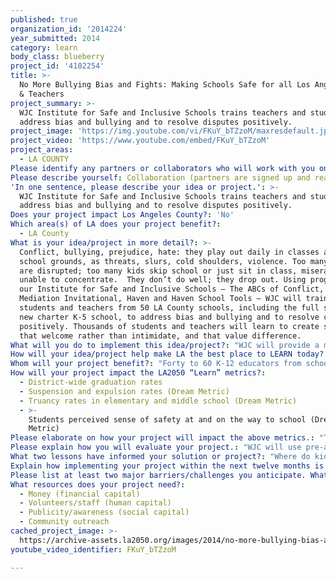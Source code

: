 ```yaml
---
published: true
organization_id: '2014224'
year_submitted: 2014
category: learn
body_class: blueberry
project_id: '4102254'
title: >-
  No More Bullying Bias and Fights: Making Schools Safe for all Los Angeles Kids
  & Teachers
project_summary: >-
  WJC Institute for Safe and Inclusive Schools trains teachers and students to
  address bias and bullying and to resolve disputes positively.
project_image: 'https://img.youtube.com/vi/FKuY_bTZzoM/maxresdefault.jpg'
project_video: 'https://www.youtube.com/embed/FKuY_bTZzoM'
project_areas:
  - LA COUNTY
Please identify any partners or collaborators who will work with you on this project.: "WJC depends on collaborators – funders, participants and program specialists – to help create and implement our programs. We seek funding from individuals, foundations and corporations that share our commitment to creating schools that are safe and welcoming and that in turn create a Los Angeles that is more civil, just and peaceful.  For example, WJC is committed to delivering The ABCs of Conflict at no cost to educators. In addition to individual, foundation and corporate support, WJC will encourage districts and individual schools to help defray costs through providing professional development funds that replace the modest stipend WJC gives teachers as part of this program since they typically attend on their own time. Village Charter Academy, with the full backing of its co-directors, has already agreed to include this program in their teacher training and to assist with raising funds; they are collaborating with us to create a healthy, safe and inclusive school environment.\r\n\r\n\tOur Encompass Service Learning Class is a collaboration with Los Angeles County High School for the Arts (LACHSA). Student actors and artists from LACHSA demonstrate the impact of homophobia, racial bias and bullying on the classroom; they work in our Peer Mediation Invitational; Creating Bias-Free Classrooms; Haven and Haven School Tools programs.\r\n\r\n\tHaven is currently being tested by a volunteer team of 50 students and educators from LACHSA, Social Justice Schools: Global Issues Academy and University High School. They test the site and report needed fixes to the program consultant who is creating the site structure. The testers also evaluate content and technology to ensure that WJC is creating a user-friendly and youth-empowering product that addresses the needs of high school students committed to creating better schools.\r\n\r\n\tWJC values collaborations with the leadership and staff of individual schools. A single educator cannot create and/or sustain a safe and inclusive school; administrators and other school staff members must also support conflict resolution as a way to create a school climate that promotes learning. We look for this collaboration as we implement each program: educators who have the support of their administration to start an anti-bully or anti-bias or peer mediation program; a principal’s validation that students and advisers from his or her school should participate in Haven; a school’s suggestion that parents check out Haven School Tools."
Please describe yourself: Collaboration (partners are signed up and ready to hit the ground running!)
'In one sentence, please describe your idea or project.': >-
  WJC Institute for Safe and Inclusive Schools trains teachers and students to
  address bias and bullying and to resolve disputes positively.
Does your project impact Los Angeles County?: 'No'
Which area(s) of LA does your project benefit?:
  - LA County
What is your idea/project in more detail?: >-
  Conflict, bullying, prejudice, hate: they play out daily in classes and on
  school grounds, as threats, slurs, cold shoulders, violence. Too many classes
  are disrupted; too many kids skip school or just sit in class, miserable,
  unable to concentrate.  They don’t do well; they drop out. Using programs from
  our Institute for Safe and Inclusive Schools – The ABCs of Conflict, Peer
  Mediation Invitational, Haven and Haven School Tools – WJC will train K-12
  students and teachers from 50 LA County schools, including the full staff of a
  new charter K-5 school, to address bias and bullying and to resolve conflict
  positively. Thousands of students and teachers will learn to create schools
  that welcome rather than intimidate, and that value difference.
What will you do to implement this idea/project?: "WJC will provide a mix of programs for students and educators to teach them about bias, bullying and conflict resolution, and to give them the support needed to create and sustain safe and inclusive school environments. The ABCs of Conflict will train 40 to 60 LA County K-12 educators (at no cost to them) to resolve conflict positively, to teach their students to do the same, and to create and run peer mediation programs in their schools. Potential participants in the five-day, 30-hour The ABCs of Conflict training will complete an online application. Since ongoing support is key to sustaining a safe and inclusive school, each educator will show personal and organizational commitment to creating new or nurturing conflict resolution or anti-bias programs at her or his school. \r\n\t \r\n\tWJC Program Director Emily Linnemeier and mediator Jason Harper will conduct Days 1-3: the basics of conflict; understanding and dealing with conflict positively; and the role of culture, identity and power in conflict. Educators will learn to use mediation and arbitration to solve conflicts; they’ll learn to set up a peer mediation program. WJC Associate Executive Director Lori Nelson and student actors from our Encompass Service Learning Class at Los Angeles County High School for the Arts will focus on bias and the educator’s role in bullying prevention and intervention on Day 4. Restorative Justice specialist Schoene Mahmood will conclude the training. \r\n\r\n\tAll participants will have access to Haven School Tools, an online source of information and lessons about conflict resolution, bias and bullying. The site also has talking points and videos that show the need, efficacy, and value of these programs. These materials help teachers gain support from administrators to work on creating a safe and welcoming climate.\r\n\r\n\tWe’ll celebrate peer mediators at our annual Peer Mediation Invitational where elementary, middle and high school students can sharpen their skills in mock mediations, receive coaching and talk with peer mediators from other schools in LA County.\r\n\r\n\tHigh school mediators and their advisors will be invited to join Haven, our social network for students who are members of organizations (peer mediation groups, anti-bullying clubs, gay-straight alliances) working to make their schools safer and more inclusive. Haven gives these teens 24/7 access to videos, interactive training modules about conflict resolution and prejudice reduction,and forums."
How will your idea/project help make LA the best place to LEARN today? In 2050?: "What will an investment in WJC make happen? This year, students and educators in 50 LA County schools will learn to create more just schools and communities. They’ll make places where kids feel safe and welcomed, schools where students want to be. There will be less anger, less fear, more understanding and acceptance. Schools will be places where kids can achieve, where they learn to their full potential.\r\n\r\n\t\tThe National Education Association estimates that every day, tens of thousands of kids choose to stay home and not go to school. They are frightened, desperately unhappy. To these students, school is a place where they are not safe, where they are not wanted. It’s not a place to learn. They don’t do well, they act out, get suspended and fall behind academically and emotionally. Then they drop out...or they stay, miserable and distracted, never achieving their full potential. Instead, let’s make school a place to learn!\r\n\r\n\t\tThe ABCs of Conflict, Peer Mediation Invitational, Haven and Haven School Tools teach kids, teens and adults to change the ways they think about differences and how they respond to conflict. Those lessons – about solving conflicts collaboratively, that you don’t have to be afraid or hateful of difference – go home. They go into the community.\r\n \r\n\t\tMuch of a child’s life is spent in the classroom. His or her performance there has ramifications far into the future – in terms of socioeconomics, health, happiness. But too often educators and students are unschooled about how to resolve disputes, even small ones that disrupt the learning environment, or how to understand and accept difference and to work against bullying and bias. \r\n\r\n\t\tThat’s where WJC programs make a lasting difference. Educators and students learn about conflict, bullying and bias…how it plays out in class and on campus, how she or he can stop it. Some teachers even start student-run mediation programs. Teens working to make their schools safe and welcoming are supported by peers as part of our social network exclusively for high school students and their advisers. Teachers, students, families – anyone with a stake in resolving conflicts peacefully and making schools safe – have online access to lessons and helpful tips.\r\n\r\n\t\tThis is the future you’re creating for Los Angeles with an investment in WJC as part of LA2050: schools where kids are safe and happy and achieve to their full potential, communities that welcome rather than intimidate."
Whom will your project benefit?: "Forty to 60 K-12 educators from schools across Los Angeles County will participate at WJC headquarters in a five-day, 30-hour session of The ABCs of Conflict. WJC will select a group of participants that reflects a variety of experiences and perspectives. Educators will represent diverse school types – public, charter, and secular and non-secular private – and a range of socioeconomics, ethnicity and race. The majority will teach underserved students. This selection enriches the training, creating the potential for both positive and difficult interactions based on difference – an element that underlies conflict and that educators and students often do not know how to address in a positive way.\r\n\r\n\tOn average, each educator will teach 150 students a year. That means that the 40-60 educators trained in The ABCs of Conflict – in solving disputes positively and working against bias and bullying – will directly and positively affect 9000 students. In turn, these students will have better interactions with countless others at school and beyond.\r\n\r\n\tAnother 30-hour session of The ABCs of Conflict will comprise on-site training for the full 15-member staff of LAUSD K-5 Village Charter Academy in Canoga Park. The Academy is opening in August 2014. The school’s co-directors have invited WJC to help create, from day one, a culture of inclusion and safety. The Academy will enroll up to 250 students, the majority being English learners from underserved populations. 30-40 4th and 5th graders will be trained as peer mediators. Again, they will positively affect family, friends and community.\r\n\t\r\n\tThe approximately100 peer mediators at our Peer Mediation Invitational attend elementary, middle and high schools throughout Los Angeles County. WJC will invite current and former participants of The ABCs of Conflict to send their student mediators to the event, and will also invite students from any LA County peer mediation program. In addition, dozens of adult mediators, educators and judges and lawyers from the WJC Board volunteer to coach, mediate and present.\r\n\r\n\tApproximately 50 high school groups (500 students and advisors) that are addressing bullying, prejudice or violence issues will join Haven social network next year. Additionally, more than 1000 teachers, parents, students, grandparents –anyone interested in understanding conflict resolution, bias and bullying and what an individual can do – will use Haven School Tools."
How will your project impact the LA2050 “Learn” metrics?:
  - District-wide graduation rates
  - Suspension and expulsion rates (Dream Metric)
  - Truancy rates in elementary and middle school (Dream Metric)
  - >-
    Students perceived sense of safety at and on the way to school (Dream
    Metric)
Please elaborate on how your project will impact the above metrics.: "The need for conflict resolution education is tremendous, especially on school campuses. A 2011 survey found that 29% of Los Angeles high school students were involved in at least one physical fight (nearly half of those fights were on school grounds) in the past year. Nearly 8% of students reported missing at least one day out of the last 30 because they felt unsafe at or on the way to school. \r\n\r\n\tSuspensions are not the answer to creating a safer and more welcoming school environment. Suspended students are more likely to repeat a grade, drop out and become involved in the juvenile justice system. Suspensions alienate students and work against learning. School districts, like LAUSD and the San Francisco Unified school system, are increasingly turning to alternative solutions. \r\n\r\n\tConflict resolution education, by which students become more knowledgeable about conflict and learn to collaboratively reach solutions to disputes, is a proven method to reduce disruption and create a more positive climate in which students can achieve their full potential. But skills must also be reinforced and supported by student peers and school administrators.\r\n\r\n\tThe ABCs of Conflict will reduce and often prevent conflict and will also present alternatives to suspension. Students will have more time in school. And with a safer and more welcoming school environment, other students will choose to go to school instead of staying away. There will be less disruption in classes, meaning that more learning can take place and students can achieve their potential. Teachers will be able to focus on helping students learn rather than focusing on disciplining students. \r\n\r\n\tHaven, Haven School Tools and the Peer Mediation Invitational build upon our conflict resolution education. These programs provide ongoing support – for students and advisors working to make their school safe – and also vital information for others who want to understand bias, bullying and conflict and what they can do to help.\r\n\r\n\tClassrooms and schools where students and teachers feel safe and welcomed are places where people can achieve.  Over time, suspensions and truancies will decrease, and graduation rates will rise."
Please explain how you will evaluate your project.: "WJC will use pre-and post-training surveys to measure success. We’ll use quantitative and qualitative data about our programs. We’ll also use publicly available data about truancy, suspension and expulsion rates for LA County and for individual schools that we are working with.\r\n\r\n\tSpecifically, we’ll measure how well the 40-60 LA County K-12 educators who participated in The ABCs of Conflict understand how to create classes and schools that are safer and more inclusive. Following the training, are they more confident and better prepared to resolve conflict positively? Are they ready to establish conflict resolution or peer mediation programs? Why or why not?  What tools and/or confidence do they need? \r\n\r\n\tWe’ll measure the same criteria for the Village Charter Academy staff who participated in The ABCs of Conflict. We’ll also track whether and how successfully the staff and co-directors have trained students in conflict resolution and peer mediation. Is the training helping create a culture of inclusion for the entire school?\r\n\r\n\tSuccess will be evident by the number of peer mediation or conflict education programs that participants start or continue. Are educators using Haven School Tools? Is this online resource helping them with their existing or new peer mediation program? Did it help convince a principal that a conflict resolution program or club would be a good addition to the school? Are educators suggesting that students and parents use Haven School Tools?  If so, do they know if students and parents are using it and if they find it useful?\r\n\r\n\tHow many students participate in the Peer Mediation Invitational? How many are part of a program started by an alum of The ABCs of Conflict? Did the Invitational teach new skills or reinforce skills? Did the student learn from or enjoy meeting mediators from other schools?\r\n\r\n\tTraffic to Haven social network and Haven School Tools will be measured and analyzed. For Haven, we will also track the number of registered users, the amount of activities participants engage in and posts that are made while signed onto the social network. An important tool will include periodic online surveys to gauge impact on learning. Success will be measured by the completion of a learning module and an increasing number of students (1,500 by June 30, 2015) registering and engaging in Haven activities, including forums, postings and discussion groups."
What two lessons have informed your solution or project?: "Where do kids spend most of their childhood? They’re in school, in class with a teacher and other students. Conflicts are inevitable; they are expected. But resolving disputes, even small ones, isn’t always easy...or even taught. Instead schools are often frightening, hostile places where discipline is counter-productive. Earlier this year, U.S. Education Secretary Arne Duncan spoke about the impact of widespread use of suspensions – which are disproportionately given to minority students:  “...that the school-to-prison pipeline appears to start as early as 4-year-olds, before kindergarten, should absolutely horrify us.” \r\n\r\n\tTime out of the classroom or time in a disruptive classroom does not lead to learning. But schools with teachers and students who know how to collaboratively resolve disputes and who have a shared sense of responsibility for the school culture, have more time for instruction and for productive learning and that enable students to achieve their full potential. The ABCs of Conflict trains educators who in turn teach their students. This model ensures that current students develop conflict resolution skills and that future classes of students will also receive these invaluable life-long leadership skills.\r\n\r\n\tA training program is not enough. A school’s culture needs to embrace inclusion and safety. Students working to create safe and inclusive schools need to know that they are part of a larger community, that they have a place where they can turn to peers and adult advisors. That is why WJC created Haven, a social network for high school students who are part of anti-bias, anti-bullying and peer mediation groups.\r\n\r\n\tEducators also need support, especially from administrators and others who guide the school’s budget and direction. Too many teachers quit teaching – 40-50% don’t last five years, especially in low-performing schools – in large part because they’re not supported. Educators told us they also needed easily accessible and high quality training materials and information about conflict resolution, bullying and bias. They needed information and strategies that would better enable them to garner support from their administrators and colleagues for the work their clubs and classes do to make their school climates feel more positive for students. That is why we developed Haven School Tools and will make it available to anyone who wants to learn to make our schools places where students and teachers want to be and can succeed."
Explain how implementing your project within the next twelve months is an achievable goal.: "WJC Institute for Safe and Inclusive Schools programs, The ABCs of Conflict, Peer Mediation Invitational, Haven and Haven School Tools, are already underway. We look forward to welcoming new participants over the next 12 months and to building and unveiling exciting new aspects of these programs.\r\n\r\nThe ABCs of Conflict and Peer Mediation Invitational are “tried and true” programs – each with a several year history and with sessions scheduled for 2015. Our two newest programs, Haven social network and Haven School Tools, are in development with seed funding in place and plans for their implementation in 2015.\r\n\r\n\t\tSome students are already working to make their high school a place where kids want to be. They’re peer mediators or members of a gay-straight alliance or a school club that fights bias and bullying. But they want to be part of a larger community. That’s why we created Haven social network – havensocialnetwork.org. \r\n\r\n\t\tHaven is a mix of graphic art, videos designed by teens (some funny, some hard-hitting, all informative), articles and conversations and interactive learning about conflict resolution, anti-bias and anti-bullying. It’s a site where students can talk with other teens and adult advisers about what’s working or not, and where they can learn more.\r\nFifty beta testers (students and educators) from Los Angeles County High School for the Arts, Social Justice Schools: Global Issues Academy and University High School are at work assessing Haven before WJC launches with widespread outreach to LA County schools in 2015. The testers are evaluating content and technology to make sure Haven is user-friendly and empowers teens to create better schools by giving them the community, information and support they want and need. \r\n\r\nThese testers, along with alumni of The ABCs of Conflict, school advisers and mediators from prior Peer Mediation Invitational events, and individuals who are not involved in formal education but who are invested in safe and inclusive schools, will soon start to \"test drive\" Haven School Tools, our online resource for educators and the public about conflict resolution and bullying and bias-prevention. We will refine the site based on their feedback. In 2015, we will reach out broadly to schools and communities throughout LA County to invite them to use this vital resource and to take part in creating safer and more just schools and communities."
Please list at least two major barriers/challenges you anticipate. What is your strategy for ensuring a successful implementation?: "Support, in two forms – institutional and financial – is a challenge WJC faces in creating safe and inclusive schools in Los Angeles County. It’s a challenge we will meet. The rewards of doing so will be tremendous for all of us in LA County.\r\n\r\n\tCreating schools that are safe and welcoming is hard work. Students and educators need ongoing support – in their schools and in the community. That’s why, when we select participants from among the many applicants for The ABCs of Conflict (so many that we have to keep a waiting list), we look for educators who want to create a peer mediation program or integrate conflict resolution education into their schools. We see if they have buy-in from their principal and if their colleagues support their efforts. \r\n\r\nHaven, our social network for teens, is limited to high school students and their advisers who are part of groups working to make their schools safer and more inclusive. To ensure that the school supports their work, we require the principal or school director to agree their staff and students can join Haven. \r\n\r\nWJC programs provide ongoing support with information, lessons and follow-up. That programmatic support, coupled with support within a school, make it possible to create and sustain a school-wide culture of inclusion and safety.\r\n\r\nFunding these programs is also challenge. But it is an investment that will yield valuable returns. Although educator participants in The ABCs of Conflict earn Continuing Education Credits or an LAUSD Salary Point with multicultural credit, most employers do not pay for the educators’ participation. WJC does not charge educators to participate in the program, and tries to provide a modest stipend to teachers who participate on their own time. The value of educators trained in conflict resolution is tremendous. That value is multiplied when they teach their students to resolve conflicts collaboratively. Funding a social network for students and an online resource for educators and the public will also pay off – today and into the future.\r\n\r\nWith training and support, conflicts in the classroom and on campus decrease. Fewer students are suspended. When students feel safer and more welcomed at school, they learn more. They stay in school. Funding The ABCs of Conflict, Haven and Haven School Tools is a necessity. With more funding, WJC can reach even more educators and students. It’s a challenge for WJC. It’s an opportunity for LA2050 and for other donors to make an impact."
What resources does your project need?:
  - Money (financial capital)
  - Volunteers/staff (human capital)
  - Publicity/awareness (social capital)
  - Community outreach
cached_project_image: >-
  https://archive-assets.la2050.org/images/2014/no-more-bullying-bias-and-fights-making-schools-safe-for-all-los-angeles-kids-teachers/img.youtube.com/vi/FKuY_bTZzoM/maxresdefault.jpg
youtube_video_identifier: FKuY_bTZzoM

---
```

